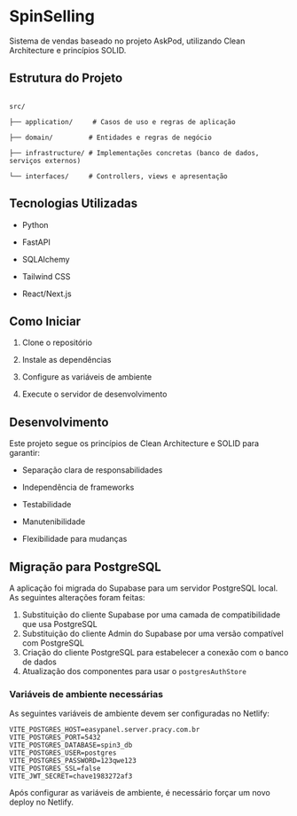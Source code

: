 # SpinSelling


Sistema de vendas baseado no projeto AskPod, utilizando Clean Architecture e princípios SOLID.



## Estrutura do Projeto



```

src/

├── application/     # Casos de uso e regras de aplicação

├── domain/         # Entidades e regras de negócio

├── infrastructure/ # Implementações concretas (banco de dados, serviços externos)

└── interfaces/     # Controllers, views e apresentação

```



## Tecnologias Utilizadas



- Python

- FastAPI

- SQLAlchemy

- Tailwind CSS

- React/Next.js



## Como Iniciar



1. Clone o repositório

2. Instale as dependências

3. Configure as variáveis de ambiente

4. Execute o servidor de desenvolvimento



## Desenvolvimento



Este projeto segue os princípios de Clean Architecture e SOLID para garantir:



- Separação clara de responsabilidades

- Independência de frameworks

- Testabilidade

- Manutenibilidade

- Flexibilidade para mudanças



## Migração para PostgreSQL

A aplicação foi migrada do Supabase para um servidor PostgreSQL local. As seguintes alterações foram feitas:

1. Substituição do cliente Supabase por uma camada de compatibilidade que usa PostgreSQL
2. Substituição do cliente Admin do Supabase por uma versão compatível com PostgreSQL
3. Criação do cliente PostgreSQL para estabelecer a conexão com o banco de dados
4. Atualização dos componentes para usar o `postgresAuthStore`

### Variáveis de ambiente necessárias

As seguintes variáveis de ambiente devem ser configuradas no Netlify:

```
VITE_POSTGRES_HOST=easypanel.server.pracy.com.br
VITE_POSTGRES_PORT=5432
VITE_POSTGRES_DATABASE=spin3_db
VITE_POSTGRES_USER=postgres
VITE_POSTGRES_PASSWORD=123qwe123
VITE_POSTGRES_SSL=false
VITE_JWT_SECRET=chave1983272af3
```

Após configurar as variáveis de ambiente, é necessário forçar um novo deploy no Netlify.
